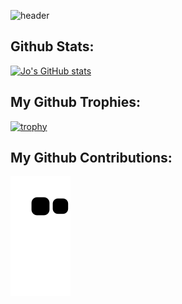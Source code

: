 <!-- https://github.com/jstrieb/github-stats -->
<!-- https://github.com/gleich/profile_stack -->
<!-- https://github.com/abhisheknaiidu/awesome-github-profile-readme#github-actions- -->

<!-- https://github.com/kyechan99/capsule-render -->
![header](https://capsule-render.vercel.app/api?type=shark&color=auto&height=250&section=header&text=Jo%20Rocca:%20blockchain%20developer&fontSize=40)

<!-- https://github.com/satyawikananda/cardivo -->
<!-- ![Jo's card](https://cardivo.vercel.app/api?name=Jo%20Rocca&description=Hi,%20I%27m%20a%20blockchain%20web%20developer.%20Nice%20to%20meet%20you%20%F0%9F%91%8B&image=https://github.com/jrocca82.png&backgroundColor=%23ecf0f1&pattern=bubbles&colorPattern=%23eaeaea) -->

## Github Stats:
<!-- https://github.com/anuraghazra/github-readme-stats -->
[![Jo's GitHub stats](https://github-readme-stats.vercel.app/api?username=jrocca82)](https://github.com/jrocca82/github-readme-stats)

## My Github Trophies:
<!-- https://github.com/ryo-ma/github-profile-trophy -->
[![trophy](https://github-profile-trophy.vercel.app/?username=jrocca82&theme=onedark)](https://github.com/jrocca82/github-profile-trophy)

## My Github Contributions:

![snake gif](https://github.com/jrocca82/jrocca82/blob/output/github-contribution-grid-snake.svg)

